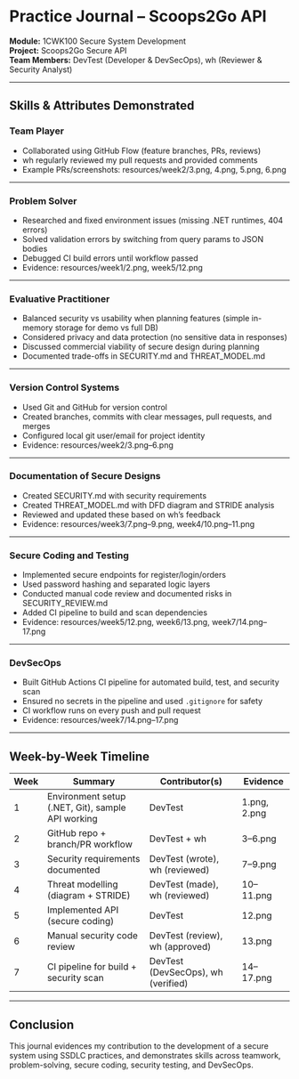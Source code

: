# Practice Journal – Scoops2Go API
**Module:** 1CWK100 Secure System Development  
**Project:** Scoops2Go Secure API  
**Team Members:** DevTest (Developer & DevSecOps), wh (Reviewer & Security Analyst)

---

##  Skills & Attributes Demonstrated

###  Team Player
- Collaborated using GitHub Flow (feature branches, PRs, reviews)
- wh regularly reviewed my pull requests and provided comments
- Example PRs/screenshots: resources/week2/3.png, 4.png, 5.png, 6.png

---

###  Problem Solver
- Researched and fixed environment issues (missing .NET runtimes, 404 errors)
- Solved validation errors by switching from query params to JSON bodies
- Debugged CI build errors until workflow passed
- Evidence: resources/week1/2.png, week5/12.png

---

###  Evaluative Practitioner
- Balanced security vs usability when planning features (simple in-memory storage for demo vs full DB)
- Considered privacy and data protection (no sensitive data in responses)
- Discussed commercial viability of secure design during planning
- Documented trade-offs in SECURITY.md and THREAT_MODEL.md

---

###  Version Control Systems
- Used Git and GitHub for version control
- Created branches, commits with clear messages, pull requests, and merges
- Configured local git user/email for project identity
- Evidence: resources/week2/3.png–6.png

---

###  Documentation of Secure Designs
- Created SECURITY.md with security requirements
- Created THREAT_MODEL.md with DFD diagram and STRIDE analysis
- Reviewed and updated these based on wh’s feedback
- Evidence: resources/week3/7.png–9.png, week4/10.png–11.png

---

###  Secure Coding and Testing
- Implemented secure endpoints for register/login/orders
- Used password hashing and separated logic layers
- Conducted manual code review and documented risks in SECURITY_REVIEW.md
- Added CI pipeline to build and scan dependencies
- Evidence: resources/week5/12.png, week6/13.png, week7/14.png–17.png

---

###  DevSecOps
- Built GitHub Actions CI pipeline for automated build, test, and security scan
- Ensured no secrets in the pipeline and used `.gitignore` for safety
- CI workflow runs on every push and pull request
- Evidence: resources/week7/14.png–17.png

---

##  Week-by-Week Timeline

| Week | Summary | Contributor(s) | Evidence |
|------|----------|-------------|--------------|
| 1 | Environment setup (.NET, Git), sample API working | DevTest | 1.png, 2.png |
| 2 | GitHub repo + branch/PR workflow | DevTest + wh | 3–6.png |
| 3 | Security requirements documented | DevTest (wrote), wh (reviewed) | 7–9.png |
| 4 | Threat modelling (diagram + STRIDE) | DevTest (made), wh (reviewed) | 10–11.png |
| 5 | Implemented API (secure coding) | DevTest | 12.png |
| 6 | Manual security code review | DevTest (review), wh (approved) | 13.png |
| 7 | CI pipeline for build + security scan | DevTest (DevSecOps), wh (verified) | 14–17.png |

---

##  Conclusion
This journal evidences my contribution to the development of a secure system using SSDLC practices, and demonstrates skills across teamwork, problem-solving, secure coding, security testing, and DevSecOps.

